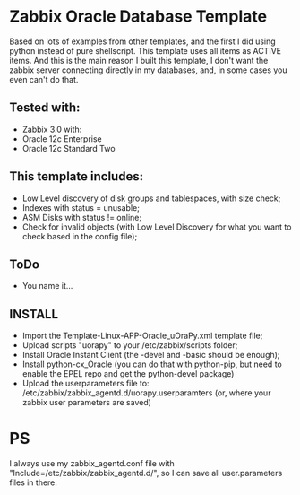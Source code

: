 # Zabbix Oracle Database Template

Based on lots of examples from other templates, and the first I did using python instead of pure shellscript. This template uses all items as ACTIVE items. And this is the main reason I built this template, I don't want the zabbix server connecting directly in my databases, and, in some cases you even can't do that.  

## Tested with:  
 * Zabbix 3.0 with:
 * Oracle 12c Enterprise
 * Oracle 12c Standard Two

## This template includes:
 * Low Level discovery of disk groups and tablespaces, with size check;
 * Indexes with status = unusable;
 * ASM Disks with status != online; 
 * Check for invalid objects (with Low Level Discovery for what you want to check based in the config file);

## ToDo
* You name it...

## INSTALL
* Import the Template-Linux-APP-Oracle_uOraPy.xml template file;
* Upload scripts "uorapy" to your /etc/zabbix/scripts folder;
* Install Oracle Instant Client (the -devel and -basic should be enough);
* Install python-cx_Oracle (you can do that with python-pip, but need to enable the EPEL repo and get the python-devel package)
* Upload the userparameters file to: /etc/zabbix/zabbix_agentd.d/uorapy.userparamters (or, where your zabbix user parameters are saved)

# PS
I always use my zabbix_agentd.conf file with "Include=/etc/zabbix/zabbix_agentd.d/", so I can save all user.parameters files in there.

